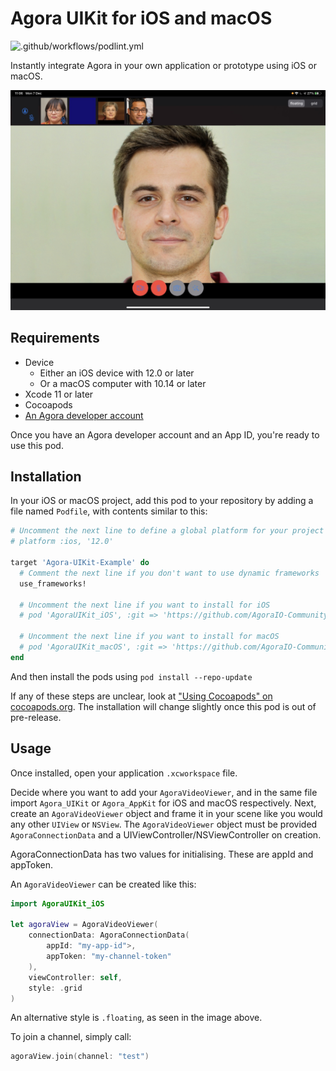 # Agora UIKit for iOS and macOS

![.github/workflows/podlint.yml](https://github.com/AgoraIO-Community/iOS-UIKit/workflows/.github/workflows/podlint.yml/badge.svg)

Instantly integrate Agora in your own application or prototype using iOS or macOS.

![floating_view.jpg](media/floating_view.jpg)

## Requirements

- Device
    - Either an iOS device with 12.0 or later
    - Or a macOS computer with 10.14 or later
- Xcode 11 or later
- Cocoapods
- [An Agora developer account](https://www.agora.io/en/blog/how-to-get-started-with-agora?utm_source=github&utm_repo=agora-ios-uikit)

Once you have an Agora developer account and an App ID, you're ready to use this pod.

## Installation

In your iOS or macOS project, add this pod to your repository by adding a file named `Podfile`, with contents similar to this:

```ruby
# Uncomment the next line to define a global platform for your project
# platform :ios, '12.0'

target 'Agora-UIKit-Example' do
  # Comment the next line if you don't want to use dynamic frameworks
  use_frameworks!

  # Uncomment the next line if you want to install for iOS
  # pod 'AgoraUIKit_iOS', :git => 'https://github.com/AgoraIO-Community/iOS-UIKit.git'

  # Uncomment the next line if you want to install for macOS
  # pod 'AgoraUIKit_macOS', :git => 'https://github.com/AgoraIO-Community/iOS-UIKit.git'
end
```

And then install the pods using `pod install --repo-update`

If any of these steps are unclear, look at ["Using Cocoapods" on cocoapods.org](https://guides.cocoapods.org/using/using-cocoapods.html).
The installation will change slightly once this pod is out of pre-release.

## Usage

Once installed, open your application `.xcworkspace` file.

Decide where you want to add your `AgoraVideoViewer`, and in the same file import `Agora_UIKit` or `Agora_AppKit` for iOS and macOS respectively.
Next, create an `AgoraVideoViewer` object and frame it in your scene like you would any other `UIView` or `NSView`. The `AgoraVideoViewer` object must be provided `AgoraConnectionData` and a UIViewController/NSViewController on creation.

AgoraConnectionData has two values for initialising. These are appId and appToken.

An `AgoraVideoViewer` can be created like this:

```swift
import AgoraUIKit_iOS

let agoraView = AgoraVideoViewer(
    connectionData: AgoraConnectionData(
        appId: "my-app-id">,
        appToken: "my-channel-token"
    ),
    viewController: self,
    style: .grid
)
```

An alternative style is `.floating`, as seen in the image above.

To join a channel, simply call:

```swift
agoraView.join(channel: "test")
```